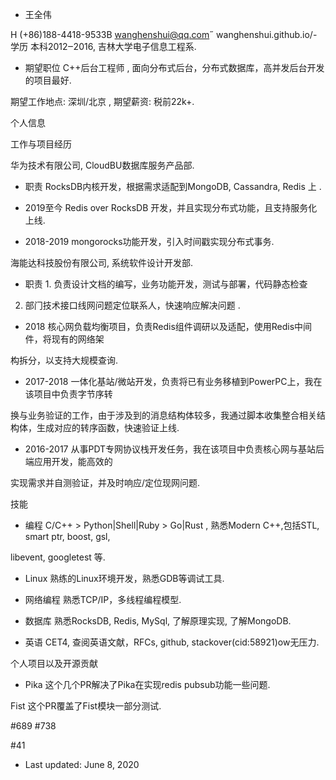 - 王全伟

H (+86)188-4418-9533B wanghenshui@qq.com˝ wanghenshui.github.io/- 学历 本科2012‒2016, 吉林大学电子信息工程系.

- 期望职位 C++后台工程师 , 面向分布式后台，分布式数据库，高并发后台开发的项目最好.

期望工作地点: 深圳/北京 , 期望薪资: 税前22k+.

个人信息

工作与项目经历

华为技术有限公司, CloudBU数据库服务产品部.

- 职责 RocksDB内核开发，根据需求适配到MongoDB, Cassandra, Redis 上 .

- 2019至今 Redis over RocksDB 开发，并且实现分布式功能，且支持服务化上线.

- 2018-2019 mongorocks功能开发，引入时间戳实现分布式事务.

海能达科技股份有限公司, 系统软件设计开发部.

- 职责 1. 负责设计文档的编写，业务功能开发，测试与部署，代码静态检查

2. 部⻔技术接口线网问题定位联系人，快速响应解决问题 .

- 2018 核心网负载均衡项目，负责Redis组件调研以及适配，使用Redis中间件，将现有的网络架

构拆分，以支持大规模查询.

- 2017-2018 一体化基站/微站开发，负责将已有业务移植到PowerPC上，我在该项目中负责字节序转

换与业务验证的工作，由于涉及到的消息结构体较多，我通过脚本收集整合相关结构体，生成对应的转序函数，快速验证上线.

- 2016-2017 从事PDT专网协议栈开发任务，我在该项目中负责核心网与基站后端应用开发，能高效的

实现需求并自测验证，并及时响应/定位现网问题.

技能

- 编程 C/C++ > Python|Shell|Ruby > Go|Rust , 熟悉Modern C++,包括STL, smart ptr, boost, gsl,

libevent, googletest 等.

- Linux 熟练的Linux环境开发，熟悉GDB等调试工具.

- 网络编程 熟悉TCP/IP，多线程编程模型.

- 数据库 熟悉RocksDB, Redis, MySql, 了解原理实现, 了解MongoDB.

- 英语 CET4, 查阅英语文献，RFCs, github, stackover(cid:58921)ow无压力.

个人项目以及开源贡献

- Pika 这个几个PR解决了Pika在实现redis pubsub功能一些问题.

Fist 这个PR覆盖了Fist模块一部分测试.

#689 #738

#41

- Last updated: June 8, 2020

